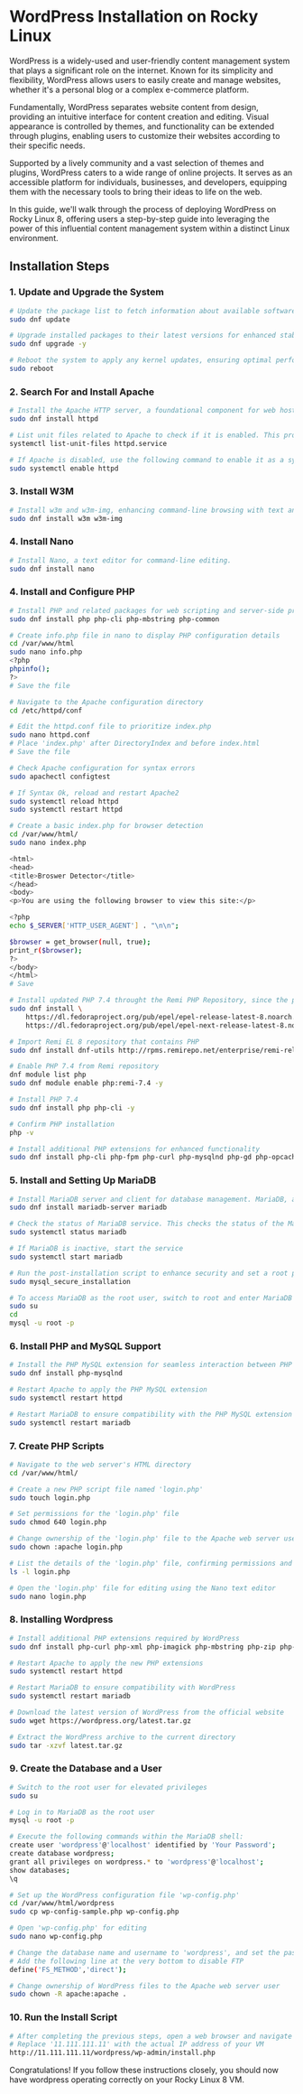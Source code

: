 # WordPress Installation on Rocky Linux

WordPress is a widely-used and user-friendly content management system that plays a significant role on the internet. Known for its simplicity and flexibility, WordPress allows users to easily create and manage websites, whether it's a personal blog or a complex e-commerce platform.

Fundamentally, WordPress separates website content from design, providing an intuitive interface for content creation and editing. Visual appearance is controlled by themes, and functionality can be extended through plugins, enabling users to customize their websites according to their specific needs.

Supported by a lively community and a vast selection of themes and plugins, WordPress caters to a wide range of online projects. It serves as an accessible platform for individuals, businesses, and developers, equipping them with the necessary tools to bring their ideas to life on the web.

In this guide, we'll walk through the process of deploying WordPress on Rocky Linux 8, offering users a step-by-step guide into leveraging the power of this influential content management system within a distinct Linux environment.

## Installation Steps

### 1. Update and Upgrade the System

```bash
# Update the package list to fetch information about available software packages. This step is crucial for obtaining the most recent versions of packages and ensuring that the system is aware of the latest updates.
sudo dnf update

# Upgrade installed packages to their latest versions for enhanced stability and security. The second command, sudo dnf upgrade -y, initiates the upgrade process, where installed packages are updated to their latest versions. The -y flag is used to automatically confirm the upgrade, streamlining the process.
sudo dnf upgrade -y

# Reboot the system to apply any kernel updates, ensuring optimal performance and security features. This step is essential to apply any kernel updates successfully.
sudo reboot
```
### 2. Search For and Install Apache

```bash
# Install the Apache HTTP server, a foundational component for web hosting. The Apache HTTP server is installed, laying the groundwork for hosting websites. Apache is a widely-used web server, known for its reliability and performance.
sudo dnf install httpd

# List unit files related to Apache to check if it is enabled. This provides a list of unit files related to the Apache service. This step allows users to check if Apache is already enabled.
systemctl list-unit-files httpd.service

# If Apache is disabled, use the following command to enable it as a system service.
sudo systemctl enable httpd


```

### 3. Install W3M
```bash
# Install w3m and w3m-img, enhancing command-line browsing with text and image support. W3M provides a efficient solution for browsing the web through the command line.
sudo dnf install w3m w3m-img
```

### 4. Install Nano
```bash
# Install Nano, a text editor for command-line editing.
sudo dnf install nano
```

### 4. Install and Configure PHP
```bash
# Install PHP and related packages for web scripting and server-side processing
sudo dnf install php php-cli php-mbstring php-common

# Create info.php file in nano to display PHP configuration details
cd /var/www/html
sudo nano info.php
<?php
phpinfo();
?>
# Save the file

# Navigate to the Apache configuration directory
cd /etc/httpd/conf

# Edit the httpd.conf file to prioritize index.php
sudo nano httpd.conf
# Place 'index.php' after DirectoryIndex and before index.html
# Save the file

# Check Apache configuration for syntax errors
sudo apachectl configtest

# If Syntax Ok, reload and restart Apache2
sudo systemctl reload httpd
sudo systemctl restart httpd

# Create a basic index.php for browser detection
cd /var/www/html/
sudo nano index.php

<html>
<head>
<title>Broswer Detector</title>
</head>
<body>
<p>You are using the following browser to view this site:</p>

<?php
echo $_SERVER['HTTP_USER_AGENT'] . "\n\n";

$browser = get_browser(null, true);
print_r($browser);
?>
</body>
</html>
# Save

# Install updated PHP 7.4 throught the Remi PHP Repository, since the packaged PHP is out of date and will not work how we want it to
sudo dnf install \
    https://dl.fedoraproject.org/pub/epel/epel-release-latest-8.noarch.rpm \
    https://dl.fedoraproject.org/pub/epel/epel-next-release-latest-8.noarch.rpm

# Import Remi EL 8 repository that contains PHP
sudo dnf install dnf-utils http://rpms.remirepo.net/enterprise/remi-release-8.rpm -y

# Enable PHP 7.4 from Remi repository
dnf module list php
sudo dnf module enable php:remi-7.4 -y

# Install PHP 7.4
sudo dnf install php php-cli -y

# Confirm PHP installation
php -v

# Install additional PHP extensions for enhanced functionality
sudo dnf install php-cli php-fpm php-curl php-mysqlnd php-gd php-opcache php-zip php-intl php-common php-bcmath php-imagick php-xmlrpc php-json php-readline php-memcached php-redis php-mbstring php-apcu php-xml php-dom php-redis php-memcached php-memcache
```

### 5. Install and Setting Up MariaDB
```bash
# Install MariaDB server and client for database management. MariaDB, an open-source database system, is installed along with its server and client components.
sudo dnf install mariadb-server mariadb

# Check the status of MariaDB service. This checks the status of the MariaDB service, providing information about whether it is active or inactive.
sudo systemctl status mariadb

# If MariaDB is inactive, start the service
sudo systemctl start mariadb

# Run the post-installation script to enhance security and set a root password
sudo mysql_secure_installation

# To access MariaDB as the root user, switch to root and enter MariaDB
sudo su
cd
mysql -u root -p
```

### 6. Install PHP and MySQL Support
```bash
# Install the PHP MySQL extension for seamless interaction between PHP and MySQL
sudo dnf install php-mysqlnd

# Restart Apache to apply the PHP MySQL extension
sudo systemctl restart httpd

# Restart MariaDB to ensure compatibility with the PHP MySQL extension
sudo systemctl restart mariadb
```

### 7. Create PHP Scripts
```bash
# Navigate to the web server's HTML directory
cd /var/www/html/

# Create a new PHP script file named 'login.php'
sudo touch login.php

# Set permissions for the 'login.php' file
sudo chmod 640 login.php

# Change ownership of the 'login.php' file to the Apache web server user
sudo chown :apache login.php

# List the details of the 'login.php' file, confirming permissions and ownership
ls -l login.php

# Open the 'login.php' file for editing using the Nano text editor
sudo nano login.php
```

### 8. Installing Wordpress
```bash
# Install additional PHP extensions required by WordPress
sudo dnf install php-curl php-xml php-imagick php-mbstring php-zip php-intl

# Restart Apache to apply the new PHP extensions
sudo systemctl restart httpd

# Restart MariaDB to ensure compatibility with WordPress
sudo systemctl restart mariadb

# Download the latest version of WordPress from the official website
sudo wget https://wordpress.org/latest.tar.gz

# Extract the WordPress archive to the current directory
sudo tar -xzvf latest.tar.gz
```

### 9. Create the Database and a User
```bash
# Switch to the root user for elevated privileges
sudo su

# Log in to MariaDB as the root user
mysql -u root -p

# Execute the following commands within the MariaDB shell:
create user 'wordpress'@'localhost' identified by 'Your Password';
create database wordpress;
grant all privileges on wordpress.* to 'wordpress'@'localhost';
show databases;
\q

# Set up the WordPress configuration file 'wp-config.php'
cd /var/www/html/wordpress
sudo cp wp-config-sample.php wp-config.php

# Open 'wp-config.php' for editing
sudo nano wp-config.php

# Change the database name and username to 'wordpress', and set the password to your chosen password
# Add the following line at the very bottom to disable FTP
define('FS_METHOD','direct');

# Change ownership of WordPress files to the Apache web server user
sudo chown -R apache:apache .
```

### 10. Run the Install Script
```bash
# After completing the previous steps, open a web browser and navigate to the following address:
# Replace '11.111.111.11' with the actual IP address of your VM
http://11.111.111.11/wordpress/wp-admin/install.php
```

Congratulations! If you follow these instructions closely, you should now have wordpress operating correctly on your Rocky Linux 8 VM. 
